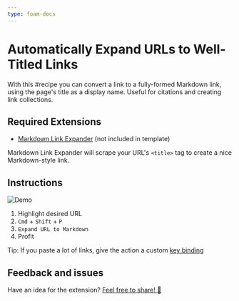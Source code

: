 ```yaml
---
type: foam-docs
---
```

# Automatically Expand URLs to Well-Titled Links

With this #recipe you can convert a link to a fully-formed Markdown link, using the page's title as a display name. Useful for citations and creating link collections.

## Required Extensions

- [Markdown Link Expander](https://marketplace.visualstudio.com/items?itemName=skn0tt.markdown-link-expander) (not included in template)

Markdown Link Expander will scrape your URL's `<title>` tag to create a nice Markdown-style link.

## Instructions

![Demo](../../assets/images/prettify-links-demo.gif)

1. Highlight desired URL
2. `Cmd` + `Shift` + `P`
3. `Expand URL to Markdown`
4. Profit

Tip: If you paste a lot of links, give the action a custom [key binding](https://code.visualstudio.com/docs/getstarted/keybindings)

## Feedback and issues

Have an idea for the extension? [Feel free to share! 🎉](https://github.com/Skn0tt/markdown-link-expander/issues)
